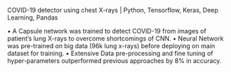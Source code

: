 COVID-19 detector using chest X-rays | Python, Tensorflow, Keras, Deep Learning, Pandas

• A Capsule network was trained to detect COVID-19 from images of patient’s lung X-rays to overcome shortcomings of CNN.
• Neural Network was pre-trained on big data (96k lung x-rays) before deploying on main dataset for training.
• Extensive Data pre-processing and fine tuning of hyper-parameters outperformed previous approaches by 8% in accuracy.
